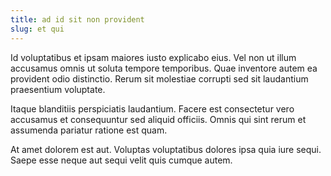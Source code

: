 ```yaml
---
title: ad id sit non provident
slug: et qui
---
```


Id voluptatibus et ipsam maiores iusto explicabo eius. Vel non ut illum accusamus omnis ut soluta tempore temporibus. Quae inventore autem ea provident odio distinctio. Rerum sit molestiae corrupti sed sit laudantium praesentium voluptate.

Itaque blanditiis perspiciatis laudantium. Facere est consectetur vero accusamus et consequuntur sed aliquid officiis. Omnis qui sint rerum et assumenda pariatur ratione est quam.

At amet dolorem est aut. Voluptas voluptatibus dolores ipsa quia iure sequi. Saepe esse neque aut sequi velit quis cumque autem.
